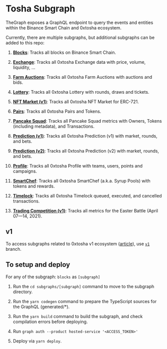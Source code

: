 # Tosha Subgraph

TheGraph exposes a GraphQL endpoint to query the events and entities within the Binance Smart Chain and 0xtosha ecosystem.

Currently, there are multiple subgraphs, but additional subgraphs can be added to this repo:

1. **[Blocks](https://thegraph.com/legacy-explorer/subgraph/0xtosha/blocks)**: Tracks all blocks on Binance Smart Chain.

2. **[Exchange](https://0xtosha.medium.com/0xtosha-info-relaunch-in-partnership-with-150-000-bounty-winner-streamingfast-f7892559d388)**: Tracks all 0xtosha Exchange data with price, volume, liquidity, ...

3. **[Farm Auctions](https://thegraph.com/legacy-explorer/subgraph/0xtosha/farm-auctions)**: Tracks all 0xtosha Farm Auctions with auctions and bids.

4. **[Lottery](https://thegraph.com/legacy-explorer/subgraph/0xtosha/lottery)**: Tracks all 0xtosha Lottery with rounds, draws and tickets.

5. **[NFT Market (v1)](https://thegraph.com/legacy-explorer/subgraph/0xtosha/nft-market)**: Tracks all 0xtosha NFT Market for ERC-721.

6. **[Pairs](https://thegraph.com/legacy-explorer/subgraph/0xtosha/pairs)**: Tracks all 0xtosha Pairs and Tokens.

7. **[Pancake Squad](https://thegraph.com/legacy-explorer/subgraph/0xtosha/pancake-squad)**: Tracks all Pancake Squad metrics with Owners, Tokens (including metadata), and Transactions.

8. **[Prediction (v1)](https://thegraph.com/legacy-explorer/subgraph/0xtosha/prediction)**: Tracks all 0xtosha Prediction (v1) with market, rounds, and bets.

9. **[Prediction (v2)](https://thegraph.com/legacy-explorer/subgraph/0xtosha/prediction-v2)**: Tracks all 0xtosha Prediction (v2) with market, rounds, and bets.

10. **[Profile](https://thegraph.com/legacy-explorer/subgraph/0xtosha/profile)**: Tracks all 0xtosha Profile with teams, users, points and campaigns.

11. **[SmartChef](https://thegraph.com/legacy-explorer/subgraph/0xtosha/smartchef)**: Tracks all 0xtosha SmartChef (a.k.a. Syrup Pools) with tokens and rewards.

12. **[Timelock](https://thegraph.com/legacy-explorer/subgraph/0xtosha/timelock)**: Tracks all 0xtosha Timelock queued, executed, and cancelled transactions.

13. **[Trading Competition (v1)](https://thegraph.com/legacy-explorer/subgraph/0xtosha/trading-competition-v1)**: Tracks all metrics for the Easter Battle (April 07—14, 2021).

## v1

To access subgraphs related to 0xtosha v1 ecosystem ([article](https://0xtosha.medium.com/the-great-migration-vote-4093cb3edf23)), use [`v1`](https://github.com/0xtosha/pancake-subgraph/tree/v1) branch.

## To setup and deploy

For any of the subgraph: `blocks` as `[subgraph]`

1. Run the `cd subgraphs/[subgraph]` command to move to the subgraph directory.

2. Run the `yarn codegen` command to prepare the TypeScript sources for the GraphQL (generated/*).

3. Run the `yarn build` command to build the subgraph, and check compilation errors before deploying.

4. Run `graph auth --product hosted-service '<ACCESS_TOKEN>'`

5. Deploy via `yarn deploy`.
